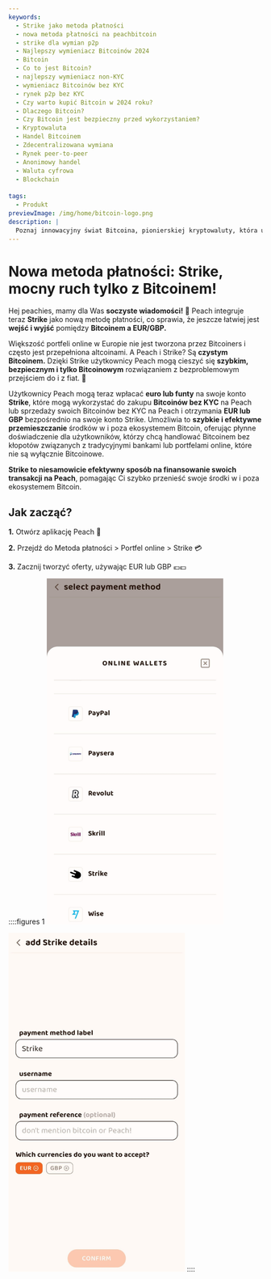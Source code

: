 ```yaml
---
keywords:
  - Strike jako metoda płatności
  - nowa metoda płatności na peachbitcoin
  - strike dla wymian p2p
  - Najlepszy wymieniacz Bitcoinów 2024
  - Bitcoin
  - Co to jest Bitcoin?
  - najlepszy wymieniacz non-KYC
  - wymieniacz Bitcoinów bez KYC
  - rynek p2p bez KYC
  - Czy warto kupić Bitcoin w 2024 roku?
  - Dlaczego Bitcoin?
  - Czy Bitcoin jest bezpieczny przed wykorzystaniem?
  - Kryptowaluta
  - Handel Bitcoinem
  - Zdecentralizowana wymiana
  - Rynek peer-to-peer
  - Anonimowy handel
  - Waluta cyfrowa
  - Blockchain

tags:
  - Produkt
previewImage: /img/home/bitcoin-logo.png
description: |
  Poznaj innowacyjny świat Bitcoina, pionierskiej kryptowaluty, która umożliwia bezpieczne, zdecentralizowane transakcje w globalnej sieci. Dowiedz się więcej o najlepszych wymieniaczach Bitcoinów bez KYC, rynkach handlu peer-to-peer i korzyściach z anonimowych transakcji Bitcoinami. Odkryj, dlaczego Bitcoin wciąż jest wartościową inwestycją w 2024 roku i jak zapewnia bezpieczeństwo przed wykorzystaniem.
---
```


# Nowa metoda płatności: Strike, mocny ruch tylko z Bitcoinem!

Hej peachies, mamy dla Was **soczyste wiadomości!** 🍑 Peach integruje teraz **Strike** jako nową metodę płatności, co sprawia, że jeszcze łatwiej jest **wejść i wyjść** pomiędzy **Bitcoinem a EUR/GBP.**

Większość portfeli online w Europie nie jest tworzona przez Bitcoiners i często jest przepełniona altcoinami. A Peach i Strike? Są **czystym Bitcoinem.** Dzięki Strike użytkownicy Peach mogą cieszyć się **szybkim, bezpiecznym i tylko Bitcoinowym** rozwiązaniem z bezproblemowym przejściem do i z fiat. 💸

Użytkownicy Peach mogą teraz wpłacać **euro lub funty** na swoje konto **Strike**, które mogą wykorzystać do zakupu **Bitcoinów bez KYC** na Peach lub sprzedaży swoich Bitcoinów bez KYC na Peach i otrzymania **EUR lub GBP** bezpośrednio na swoje konto Strike. Umożliwia to **szybkie i efektywne przemieszczanie** środków w i poza ekosystemem Bitcoin, oferując płynne doświadczenie dla użytkowników, którzy chcą handlować Bitcoinem bez kłopotów związanych z tradycyjnymi bankami lub portfelami online, które nie są wyłącznie Bitcoinowe.

**Strike to niesamowicie efektywny sposób na finansowanie swoich transakcji na Peach**, pomagając Ci szybko przenieść swoje środki w i poza ekosystemem Bitcoin.

## Jak zacząć?

**1.** Otwórz aplikację Peach 📱

**2.** Przejdź do Metoda płatności > Portfel online > Strike 💳

**3.** Zacznij tworzyć oferty, używając EUR lub GBP 💶💷

::::figures 1
<img src="/img/blog/PMstrike/select_strike.jpg" alt="Wybierz Strike" style="width: 80%; max-width: 350px;">

<img src="/img/blog/PMstrike/strike.jpg" alt="Strike" style="width: 80%; max-width: 350px;">
::::
